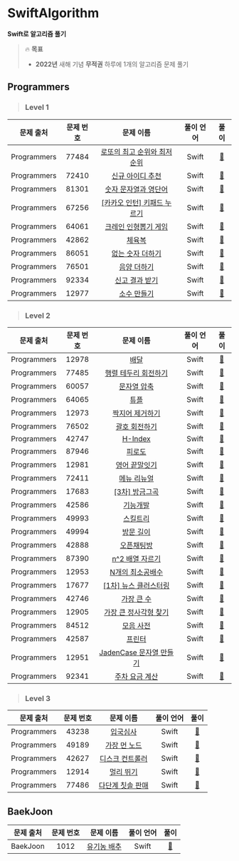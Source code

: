 # SwiftAlgorithm
**Swift로 알고리즘 풀기**

> :fire: **목표**
> * **2022년** 새해 기념 **무적권** 하루에 1개의 알고리즘 문제 풀기


## Programmers
> ### Level 1
| 문제 출처 | 문제 번호 | 문제 이름 | 풀이 언어 | 풀이 |
| :---: | :---: | :---: | :---: | :---: |
| Programmers | 77484 | [로또의 최고 순위와 최저 순위](https://programmers.co.kr/learn/courses/30/lessons/77484) | Swift | [:punch:](Programmers/로또의%20최고%20순위와%20최저%20순위.swift)
| Programmers | 72410 | [신규 아이디 추천](https://programmers.co.kr/learn/courses/30/lessons/72410) | Swift | [:punch:](Programmers/신규%20아이디%20추천.swift)
| Programmers | 81301 | [숫자 문자열과 영단어](https://programmers.co.kr/learn/courses/30/lessons/81301) | Swift | [:punch:](Programmers/숫자%20문자열과%20영단어.swift)
| Programmers | 67256 | [[카카오 인턴] 키패드 누르기](https://programmers.co.kr/learn/courses/30/lessons/67256) | Swift | [:punch:](Programmers/%5B카카오%20인턴%5D%20키패드%20누르기.swift)
| Programmers | 64061 | [크레인 인형뽑기 게임](https://programmers.co.kr/learn/courses/30/lessons/64061) | Swift | [:punch:](Programmers/크레인%20인형뽑기%20게임.swift)
| Programmers | 42862 | [체육복](https://programmers.co.kr/learn/courses/30/lessons/42862) | Swift | [:punch:](Programmers/체육복.swift)
| Programmers | 86051 | [없는 숫자 더하기](https://programmers.co.kr/learn/courses/30/lessons/86051) | Swift | [:punch:](Programmers/없는%20숫자%20더하기.swift)
| Programmers | 76501 | [음양 더하기](https://programmers.co.kr/learn/courses/30/lessons/76501) | Swift | [:punch:](Programmers/음양%20더하기.swift)
| Programmers | 92334 | [신고 결과 받기](https://programmers.co.kr/learn/courses/30/lessons/92334) | Swift | [:punch:](Programmers/신고%20결과%20받기.swift)
| Programmers | 12977 | [소수 만들기](https://programmers.co.kr/learn/courses/30/lessons/12977) | Swift | [:punch:](Programmers/소수%20만들기.swift)


> ### Level 2
| 문제 출처 | 문제 번호 | 문제 이름 | 풀이 언어 | 풀이 |
| :---: | :---: | :---: | :---: | :---: |
| Programmers | 12978 | [배달](https://programmers.co.kr/learn/courses/30/lessons/12978) | Swift | [:punch:](Programmers/배달.swift)
| Programmers | 77485 | [행렬 테두리 회전하기](https://programmers.co.kr/learn/courses/30/lessons/77485) | Swift | [:punch:](Programmers/행렬%20테두리%20회전하기.swift)
| Programmers | 60057 | [문자열 압축](https://programmers.co.kr/learn/courses/30/lessons/60057) | Swift | [:punch:](Programmers/문자열%20압축.swift)
| Programmers | 64065 | [튜플](https://programmers.co.kr/learn/courses/30/lessons/64065) | Swift | [:punch:](Programmers/튜플.swift)
| Programmers | 12973 | [짝지어 제거하기](https://programmers.co.kr/learn/courses/30/lessons/12973) | Swift | [:punch:](Programmers/짝지어%20제거하기.swift)
| Programmers | 76502 | [괄호 회전하기](https://programmers.co.kr/learn/courses/30/lessons/76502) | Swift | [:punch:](Programmers/괄호%20회전하기.swift)
| Programmers | 42747 | [H-Index](https://programmers.co.kr/learn/courses/30/lessons/42747) | Swift | [:punch:](Programmers/H-Index.swift)
| Programmers | 87946 | [피로도](https://programmers.co.kr/learn/courses/30/lessons/87946) | Swift | [:punch:](Programmers/피로도.swift)
| Programmers | 12981 | [영어 끝말잇기](https://programmers.co.kr/learn/courses/30/lessons/12981) | Swift | [:punch:](Programmers/영어%20끝말잇기.swift)
| Programmers | 72411 | [메뉴 리뉴얼](https://programmers.co.kr/learn/courses/30/lessons/72411) | Swift | [:punch:](Programmers/메뉴%20리뉴얼.swift)
| Programmers | 17683 | [[3차] 방금그곡](https://programmers.co.kr/learn/courses/30/lessons/17683) | Swift | [:punch:](Programmers/%5B3차%5D%20방금그곡.swift)
| Programmers | 42586 | [기능개발](https://programmers.co.kr/learn/courses/30/lessons/42586) | Swift | [:punch:](Programmers/기능개발.swift)
| Programmers | 49993 | [스킬트리](https://programmers.co.kr/learn/courses/30/lessons/49993) | Swift | [:punch:](Programmers/스킬트리.swift)
| Programmers | 49994 | [방문 길이](https://programmers.co.kr/learn/courses/30/lessons/49994) | Swift | [:punch:](Programmers/방문%20길이.swift)
| Programmers | 42888 | [오픈채팅방](https://programmers.co.kr/learn/courses/30/lessons/42888) | Swift | [:punch:](Programmers/오픈채팅방.swift)
| Programmers | 87390 | [n^2 배열 자르기](https://programmers.co.kr/learn/courses/30/lessons/87390) | Swift | [:punch:](Programmers/n%5E2%20배열%20자르기.swift)
| Programmers | 12953 | [N개의 최소공배수](https://programmers.co.kr/learn/courses/30/lessons/12953) | Swift | [:punch:](Programmers/N개의%20최소공배수.swift)
| Programmers | 17677 | [[1차] 뉴스 클러스터링](https://programmers.co.kr/learn/courses/30/lessons/17677) | Swift | [:punch:](Programmers/%5B1차%5D%20뉴스%20클러스터링.swift)
| Programmers | 42746 | [가장 큰 수](https://programmers.co.kr/learn/courses/30/lessons/42746) | Swift | [:punch:](Programmers/가장%20큰%20수.swift)
| Programmers | 12905 | [가장 큰 정사각형 찾기](https://programmers.co.kr/learn/courses/30/lessons/12905) | Swift | [:punch:](Programmers/가장%20큰%20정사각형%20찾기.swift)
| Programmers | 84512 | [모음 사전](https://programmers.co.kr/learn/courses/30/lessons/84512) | Swift | [:punch:](Programmers/모음%20사전.swift)
| Programmers | 42587 | [프린터](https://programmers.co.kr/learn/courses/30/lessons/42587) | Swift | [:punch:](Programmers/프린터.swift)
| Programmers | 12951 | [JadenCase 문자열 만들기](https://programmers.co.kr/learn/courses/30/lessons/12951) | Swift | [:punch:](Programmers/JadenCase%20문자열%20만들기.swift)
| Programmers | 92341 | [주차 요금 계산](https://programmers.co.kr/learn/courses/30/lessons/92341) | Swift | [:punch:](Programmers/주차%20요금%20계산.swift)


> ### Level 3
| 문제 출처 | 문제 번호 | 문제 이름 | 풀이 언어 | 풀이 |
| :---: | :---: | :---: | :---: | :---: |
| Programmers | 43238 | [입국심사](https://programmers.co.kr/learn/courses/30/lessons/43238) | Swift | [:punch:](Programmers/입국심사.swift)
| Programmers | 49189 | [가장 먼 노드](https://programmers.co.kr/learn/courses/30/lessons/49189) | Swift | [:punch:](Programmers/가장%20먼%20노드.swift)
| Programmers | 42627 | [디스크 컨트롤러](https://programmers.co.kr/learn/courses/30/lessons/42627) | Swift | [:punch:](Programmers/디스크%20컨트롤러.swift)
| Programmers | 12914 | [멀리 뛰기](https://programmers.co.kr/learn/courses/30/lessons/12914) | Swift | [:punch:](Programmers/멀리%20뛰기.swift)
| Programmers | 77486 | [다단계 칫솔 판매](https://programmers.co.kr/learn/courses/30/lessons/77486) | Swift | [:punch:](Programmers/다단계%20칫솔%20판매.swift)

## BaekJoon
| 문제 출처 | 문제 번호 | 문제 이름 | 풀이 언어 | 풀이 |
| :---: | :---: | :---: | :---: | :---: |
| BaekJoon | 1012 | [유기농 배추](https://www.acmicpc.net/problem/1012) | Swift | [:punch:](BaekJoon/유기농%20배추.swift)
